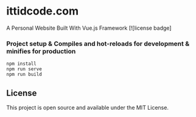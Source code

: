 # ittidcode.com
A Personal Website Built With Vue.js Framework
[![license badge]

### Project setup & Compiles and hot-reloads for development & minifies for production
```
npm install
npm run serve
npm run build
```

## License
This project is open source and available under the MIT License.

